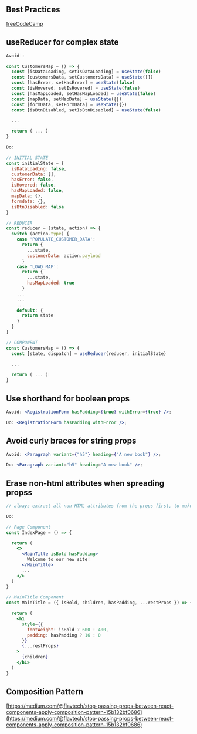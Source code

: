 ## Best Practices

[freeCodeCamp](https://www-freecodecamp-org.cdn.ampproject.org/c/s/www.freecodecamp.org/news/best-practices-for-react/amp/)

## useReducer for complex state

```jsx title='useReducer for complex state'
Avoid :

const CustomersMap = () => {
  const [isDataLoading, setIsDataLoading] = useState(false)
  const [customersData, setCustomersData] = useState([])
  const [hasError, setHasError] = useState(false)
  const [isHovered, setIsHovered] = useState(false)
  const [hasMapLoaded, setHasMapLoaded] = useState(false)
  const [mapData, setMapData] = useState({})
  const [formData, setFormData] = useState({})
  const [isBtnDisabled, setIsBtnDisabled] = useState(false)

  ...

  return ( ... )
}

Do:

// INITIAL STATE
const initialState = {
  isDataLoading: false,
  customerData: [],
  hasError: false,
  isHovered: false,
  hasMapLoaded: false,
  mapData: {},
  formdata: {},
  isBtnDisabled: false
}

// REDUCER
const reducer = (state, action) => {
  switch (action.type) {
    case 'POPULATE_CUSTOMER_DATA':
      return {
        ...state,
        customerData: action.payload
      }
    case 'LOAD_MAP':
      return {
        ...state,
        hasMapLoaded: true
      }
    ...
    ...
    ...
    default: {
      return state
    }
  }
}

// COMPONENT
const CustomersMap = () => {
  const [state, dispatch] = useReducer(reducer, initialState)

  ...

  return ( ... )
}

```

## Use shorthand for boolean props

```jsx title='Use shorthand for boolean props'
Avoid: <RegistrationForm hasPadding={true} withError={true} />;

Do: <RegistrationForm hasPadding withError />;
```

## Avoid curly braces for string props

```jsx title='Avoid curly braces for string props'
Avoid: <Paragraph variant={"h5"} heading={"A new book"} />;

Do: <Paragraph variant="h5" heading="A new book" />;
```

## Erase non-html attributes when spreading propss

```jsx title='Erase non-html attributes when spreading props'
// always extract all non-HTML attributes from the props first, to make sure that there are only valid HTML attributes in restProps that you're spreading onto a JSX element.

Do:

// Page Component
const IndexPage = () => {

  return (
    <>
      <MainTitle isBold hasPadding>
        Welcome to our new site!
      </MainTitle>
      ...
    </>
  )
}

// MainTitle Component
const MainTitle = ({ isBold, children, hasPadding, ...restProps }) => {

  return (
    <h1
      style={{
        fontWeight: isBold ? 600 : 400,
        padding: hasPadding ? 16 : 0
      }}
      {...restProps}
    >
      {children}
    </h1>
  )
}

```

## Composition Pattern

[https://medium.com/@flavtech/stop-passing-props-between-react-components-apply-composition-pattern-15b132bf0686](https://medium.com/@flavtech/stop-passing-props-between-react-components-apply-composition-pattern-15b132bf0686)
